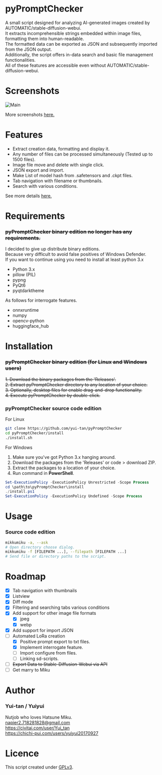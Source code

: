 # pyPromptChecker
A small script designed for analyzing AI-generated images created by AUTOMATIC/stable-diffusion-webui.  
It extracts incomprehensible strings embedded within image files, formatting them into human-readable.  
The formatted data can be exported as JSON and subsequently imported from the JSON output.  
Additionally, the script offers in-data search and basic file management functionalities.  
All of these features are accessible even without AUTOMATIC/stable-diffusion-webui.


# Screenshots
![Main](https://user-images.githubusercontent.com/121333129/270104343-eebf6863-d429-4233-ac82-24ff9d041aab.png)

More screenshots [here.](description.md#screenshots)

# Features

- Extract creation data, formatting and display it.
- Any number of files can be processed simultaneously (Tested up to 1500 files).
- Image file move and delete with single click.
- JSON export and import.
- Make List of model hash from .safetensors and .ckpt files.
- Tab navigation with filename or thumbnails.
- Search with various conditions.

See more details [here.](description.md)


# Requirements  
### ~~pyPromptChecker binary edition no longer has any requirements.~~ 
I decided to give up distribute binary editions.  
Because very difficult to avoid false positives of Windows Defender.  
If you want to continue using you need to install at least python 3.x  

- Python 3.x
- pillow (PIL)
- pypng
- PyQt6
- pyqtdarktheme

As follows for interrogate features.
- onnxruntime
- numpy
- opencv-python
- huggingface_hub

# Installation
### ~~pyPromptChecker binary edition (for Linux and Windows users)~~   
~~1. Download the binary packages from the 'Releases'.~~  
~~2. Extract pyPromptChecker directory to any location of your choice.~~  
~~3. Optionally, desktop files for enable drag-and-drop functionality.~~  
~~4. Execute pyPromptChecker by double-click.~~ 

### pyPromptChecker source code edition

For Linux
````bash
git clone https://github.com/yui-tan/pyPromptChecker
cd pyPromptChecker/install
./install.sh
````
For Windows
1. Make sure you've got Python 3.x hanging around. 
2. Download the packages from the 'Releases' or code > download ZIP.
3. Extract the packages to a location of your choice.
4. Run command in **PowerShell**.
```powershell
Set-ExecutionPolicy -ExecutionPolicy Unrestricted -Scope Process
cd \path\to\pyPromptChecker\install
./install.ps1
Set-ExecutionPolicy -ExecutionPolicy Undefined -Scope Process
```
# Usage
### Source code edition
```bash
mikkumiku -a, --ask  
# Open directory choose dialog.
mikkumiku -f [FILEPATH ...], --filepath [FILEPATH ...]  
# Send file or directory paths to the script.
```
# Roadmap
 - [x] Tab navigation with thumbnails
 - [x] Listview
 - [x] Diff mode
 - [x] Filtering and searching tabs various conditions
 - [x] Add support for other image file formats
    - [x] jpeg
    - [x] webp
 - [x] Add support for import JSON
 - [ ] Automated LoRa creation
    - [x] Positive prompt export to txt files.
    - [x] Implement interrogate feature.
    - [ ] Import configure from files.
    - [ ] Linking sd-scripts.
 - [ ] ~~Export Data to Stable-Diffusion-Webui via API~~
 - [ ] Get marry to Miku

 # Author
 ### Yui-tan / Yuiyui
 Nutjob who loves Hatsune Miku.  
 napier2.718281828@gmail.com  
 https://civitai.com/user/Yui_tan  
 https://chichi-pui.com/users/yuiyui20170927

 # Licence
This script created under [GPLv3](https://www.gnu.org/licenses/gpl-3.0.html).
